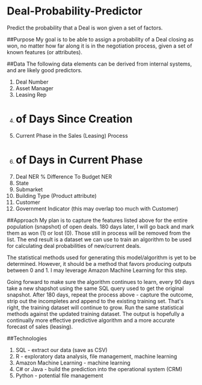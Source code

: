 # Deal-Probability-Predictor
Predict the probability that a Deal is won given a set of factors.

##Purpose
My goal is to be able to assign a probability of a Deal closing as won, no matter how far along it is in the negotiation process, given a set of known features (or attributes).

##Data
The following data elements can be derived from internal systems, and are likely good predictors.

1. Deal Number
2. Asset Manager
2. Leasing Rep
3. # of Days Since Creation
4. Current Phase in the Sales (Leasing) Process
5. # of Days in Current Phase
6. Deal NER % Difference To Budget NER
7. State
8. Submarket
9. Building Type (Product attribute)
10. Customer
11. Government Indicator (this may overlap too much with Customer)

##Approach
My plan is to capture the features listed above for the entire population (snapshot) of open deals.  180 days later, I will go back and mark them as won (1) or lost (0).  Those still in process will be removed from the list.  The end result is a dataset we can use to train an algorithm to be used for calculating deal probabilities of new/current deals.

The statistical methods used for generating this model/algorithm is yet to be determined.  However, it should be a method that favors producing outputs between 0 and 1.  I may leverage Amazon Machine Learning for this step.

Going forward to make sure the algorithm continues to learn, every 90 days take a new shapshot using the same SQL query used to get the original snapshot.  After 180 days, repeat the process above - capture the outcome, strip out the incompletes and append to the existing training set.  That's right, the training dataset will continue to grow.  Run the same statistical methods against the updated training dataset.  The output is hopefully a continually more effective predictive algorithm and a more accurate forecast of sales (leasing).

##Technologies
1. SQL - extract our data (save as CSV)
2. R - exploratory data analysis, file management, machine learning
3. Amazon Machine Learning - machine learning
4. C# or Java - build the prediction into the operational system (CRM)
5. Python - potential file management
